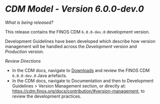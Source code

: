 # *CDM Model - Version 6.0.0-dev.0*

_What is being released?_

This release contains the FINOS CDM `6.0.0-dev.0` development version.

Development Guidelines have been developed which describe how version management will be handled across the *Development* version and *Production* version.

_Review Directions_

- In the CDM docs, navigate to [Downloads](https://cdm.finos.org/docs/download/) and review the FINOS CDM `6.0.0-dev.0` Java artefacts.
- In the CDM docs, navigate to Documentation and then to Development Guidelines > Version Management section, or directly at: https://cdm.finos.org/docs/contribution/#version-management, to review the development practices.
